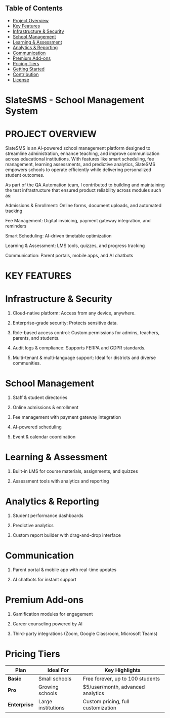 ## Table of Contents
- [Project Overview](#project-overview)
- [Key Features](#key-features)
- [Infrastructure & Security](#infrastructure--security)
- [School Management](#school-management)
- [Learning & Assessment](#learning--assessment)
- [Analytics & Reporting](#analytics--reporting)
- [Communication](#communication)
- [Premium Add-ons](#premium-add-ons)
- [Pricing Tiers](#pricing-tiers)
- [Getting Started](#getting-started)
- [Contribution](#contribution)
- [License](#license)

# SlateSMS - School Management System

# PROJECT OVERVIEW

SlateSMS is an AI-powered school management platform designed to streamline administration, enhance teaching, and improve communication across educational institutions. With features like smart scheduling, fee management, learning assessments, and predictive analytics, SlateSMS empowers schools to operate efficiently while delivering personalized student outcomes.

As part of the QA Automation team, I contributed to building and maintaining the test infrastructure that ensured product reliability across modules such as:

Admissions & Enrollment: Online forms, document uploads, and automated tracking

Fee Management: Digital invoicing, payment gateway integration, and reminders

Smart Scheduling: AI-driven timetable optimization

Learning & Assessment: LMS tools, quizzes, and progress tracking

Communication: Parent portals, mobile apps, and AI chatbots

# KEY FEATURES
# Infrastructure & Security
1. Cloud-native platform: Access from any device, anywhere.

2. Enterprise-grade security: Protects sensitive data.

3. Role-based access control: Custom permissions for admins, teachers, parents, and students.

4. Audit logs & compliance: Supports FERPA and GDPR standards.

5. Multi-tenant & multi-language support: Ideal for districts and diverse communities.

# School Management
1. Staff & student directories

2. Online admissions & enrollment

3. Fee management with payment gateway integration

4. AI-powered scheduling

5. Event & calendar coordination

# Learning & Assessment
1. Built-in LMS for course materials, assignments, and quizzes

2. Assessment tools with analytics and reporting

# Analytics & Reporting
1. Student performance dashboards

2. Predictive analytics

3. Custom report builder with drag-and-drop interface

# Communication
1. Parent portal & mobile app with real-time updates

2. AI chatbots for instant support

# Premium Add-ons
1. Gamification modules for engagement

2. Career counseling powered by AI

3. Third-party integrations (Zoom, Google Classroom, Microsoft Teams)

# Pricing Tiers  

| Plan       | Ideal For        | Key Highlights                        |
|------------|------------------|---------------------------------------|
| **Basic**      | Small schools     | Free forever, up to 100 students       |
| **Pro**        | Growing schools   | $5/user/month, advanced analytics      |
| **Enterprise** | Large institutions| Custom pricing, full customization     |

